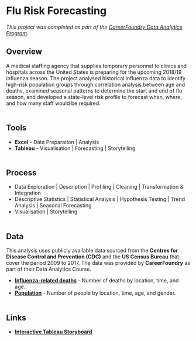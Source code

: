 # Flu Risk Forecasting
*This project was completed as part of the [CareerFoundry Data Analytics Program](https://careerfoundry.com/en/courses/become-a-data-analyst/).*

## Overview
A medical staffing agency that supplies temporary personnel to clinics and hospitals across the United States is preparing for the upcoming 2018/19 influenza season. The project analysed historical influenza data to identify high-risk population groups through correlation analysis between age and deaths, examined seasonal patterns to determine the start and end of flu season, and developed a state-level risk profile to forecast when, where, and how many staff would be required.
<br><br>

## Tools
- **Excel** - Data Preparation | Analysis
- **Tableau** - Visualisation | Forecasting | Storytelling
<br><br>

## Process
- Data Exploration | Description | Profiling | Cleaning | Transformation & Integration
- Descriptive Statistics | Statistical Analysis | Hypothesis Testing | Trend Analysis | Seasonal Forecasting
- Visualisation | Storytelling
<br><br>

## Data
This analysis uses publicly available data sourced from the **Centres for Disease Control and Prevention (CDC)** and the **US Census Bureau** that cover the period 2009 to 2017. The data was provided by **CareerFoundry** as part of their Data Analytics Course.

- [**Influenza-related deaths**](https://coach-courses-us.s3.amazonaws.com/public/courses/da_program/CDC_Influenza_Deaths_edited.xlsx) - Number of deaths by location, time, and age.
- [**Population**](https://coach-courses-us.s3.amazonaws.com/public/courses/data-immersion/A1-A2_Influenza_Project/Census_Population_transformed_202101.csv) - Number of people by location, time, age, and gender.
<br><br>

## Links
- [**Interactive Tableau Storyboard**](https://public.tableau.com/views/MedicalStaffingPlan_17430147849920/Story1?:language=en-US&:sid=&:redirect=auth&:display_count=n&:origin=viz_share_link)
<br><br>

<!--## Key Questions
1. Which age groups are most affected by influenza?
2. Is there a relationship between population size and influenza-related deaths?
3. When does influenza season typically start and end?
4. How does the severity of influenza vary from year to year?
5. Which states are most at risk?
6. Based on risk, when, where, and how many staff should be deployed?

## Key Insights
### 1. Vulnerable Populations
Adults aged 65 and older account for the vast majority of influenza-related deaths and display the greatest variation in mortality.

<table>
<tr>
<td align="center" valign="top" width="50%">
    <img src="visuals/pie-deaths-agepng.png" ><br>
    <em>Adults aged 65 and older account for more than 60% of all influenza-related deaths — a trend that reinforces CDC classifications of this group as high risk.</em>
</td>
<td align="center" valign="top" width="50%">
    <img src="visuals/scatter-correlation.png" ><br>
    <em>There is a strong positive correlation between population size and influenza-related deaths among older adults, particularly those aged 65+. This relationship weakens in younger groups, where mortality is lower and data suppression increases uncertainty.</em>
</td>
</tr>
</table>
<br>

### 2. Seasonality
Although the annual severity of influenza varied considerably, peak mortality consistently occurred in January, with Southern states often reporting the highest totals — though vulnerable states were not limited to that region.

<table>
<tr>
<td align="center" valign="top" width="50%">
    <img src="visuals/line-region-yearly.png" ><br>
    <em>Influenza deaths rise in November, peak sharply in January, and decline through April. The South shows a notably higher average peak compared to other regions.*/em>
</td>
<td align="center" valign="top" width="50%">
    <img src="visuals/bar-deaths-year.png" ><br>
    <em>Influenza-related deaths vary from year to year, with notable surges in 2013 and 2015. The average annual death count across the period is 73,158 confirming that while flu season is consistent in timing each year, its severity can fluctuate.</em>
</td>
</tr>
</table>
<br>

### 3. Risk Classification & Forecasting
States were classified into high, medium, and low risk based on their elderly populations, guiding an effective resource allocation framework.

<table>
<tr>
<td align="center" valign="top" width="50%">
    <img src="visuals/map-vulnerable.png" ><br>
    <em>Geospatial view confirms that high-risk populations are not confined to the South — with large vulnerable populations in California, the Northeast, and parts of the Midwest.</em>
</td>
<td align="center" valign="top" width="50%">
  <img src="visuals/bar-risk-population.png" ><br>
  <em>Shows the 65+ population across U.S. states grouped into High, Medium, and Low risk profiles.</em>
</td>
</tr>
</table>

<table>
<tr>
<td align="center" valign="top" width="50%">
    <img src="visuals/line-risk-forecast.png" <br>
    <em>Forecasted deaths for 2018 reveal sharp seasonal peaks in high-risk states, confirming the elevated burden in these areas. Low-risk states show minimal fluctuation, indicating a reduced need for additional staff.</em>
</td>
<td width="50%"></td>
</tr>
</table>
<br><br>

## Key Recommendations
1. **Prioritise high-risk states** - States with the largest 65+ populations should receive the majority of seasonal staffing resources, especially between December and February.
2. **Use risk classification** - Tiering states into high, medium, and low risk allows for efficient and scalable resource planning.
3. **Monitor early trends** - Real-time data in November can help forecast flu season severity and guide flexible staffing adjustments.
<br><br>

## Takeaways
### Successes
The project delivered actionable insights into the spatial distribution of vulnerable populations, enabling the creation of a risk profile to guide regional staff allocations. It also enhanced understanding of influenza seasonality, supporting the strategic timing of deployments to meet anticipated healthcare demands.

### Challenges
The available data lacked sufficient detail to account for all known risk factors in the analysis. In particular, the suppression of records for children under 5 limited risk assessment for this group, illustrating how data privacy laws can constrain public health analyses when key demographics are excluded.

### Way Forward
To evaluate the proposed deployment strategy, its impact should be monitored during the upcoming influenza season. Tracking performance indicators, such as staffing efficiency, response times, and patient outcomes across risk tiers, will help evaluate resource allocation and guide improvements.

Incorporating data on chronic health conditions and vaccination rates among seniors could further strengthen the analysis by offering a more comprehensive view of factors driving influenza outcomes. This would support more targeted and effective planning in future seasons.
